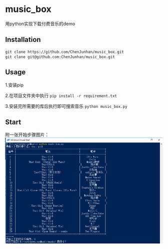 # music_box
用python实现下载付费音乐的demo

## Installation
```
git clone https://github.com/ChenJunhan/music_box.git 
git clone git@github.com:ChenJunhan/music_box.git
```

## Usage
1.安装pip

2.在项目文件夹中执行
`pip install -r requirement.txt`

3.安装完所需要的库后执行即可搜索音乐
`python music_box.py`

## Start
附一张开始步骤图片：
![](/start.png)